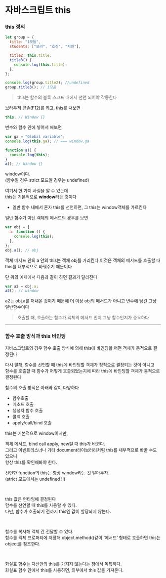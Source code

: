 # 자바스크립트 this

### this 정의

```javascript
let group = {
  title: "1모둠",
  students: ["보라", "호진", "지민"],

  title2: this.title,
  title3() {
    console.log(this.title);
  },
};

console.log(group.title2); //undefined
group.title3(); // 1모둠
```

> this는 함수의 블록 스코프 내에서 선언 되어야 작동한다

브라우저 콘솔(F12)를 키고, this를 쳐보면

```javascript
this; // Window {}
```

변수와 함수 안에 넣어서 해보면

```javascript
var ga = "Global variable";
console.log(this.ga); // === window.ga

function a() {
  console.log(this);
}
a(); // Window {}
```

window이다.  
(함수일 경우 strict 모드일 경우는 undefined)

여기서 한 가지 사실을 알 수 있는데  
this는 기본적으로 **window**라는 것이다

- 일반 함수 내에서 혼자 this를 선언하면, 그 this는 window객체를 가르킨다

일반 함수가 아닌 객체의 메서드의 경우를 보면

```javascript
var obj = {
  a: function () {
    console.log(this);
  },
};
obj.a(); // obj
```

객체 메서드 안의 a 안의 this는 객체 obj를 가리킨다
이것은 객체의 메서드를 호출할 때 this를 내부적으로 바꿔주기 때문이다

단 위의 예제에서 다음과 같이 하면 결과가 달라진다

```javascript
var a2 = obj.a;
a2(); // window
```

a2는 obj.a를 꺼내온 것이기 때문에 더 이상 obj의 메서드가 아니고 변수에 담긴 그냥 일반함수이다

> 호출할 때, 호출하는 함수가 객체의 메서드 인지 그냥 함수인지가 중요하다

---

### 함수 호출 방식과 this 바인딩

자바스크립트의 경우 함수 호출 방식에 의해 this에 바인딩할 어떤 객체가 동적으로 결정된다

다시 말해, 함수를 선언할 때 this에 바인딩할 객체가 정적으로 결정되는 것이 아니고  
함수를 호출할 때 함수가 어떻게 호출되었는지에 따라 this에 바인딩할 객체가 동적으로 결정된다

함수의 호출 방식은 아래와 같이 다양하다

- 함수호출
- 메소드 호출
- 생성자 함수 호출
- 콜백 호출
- apply/call/bind 호출

this는 기본적으로 window이지만,

객체 메서드, bind call apply, new일 때 this가 바뀐다.  
그리고 이벤트리스너나 기타 document라이브러리처럼 this를 내부적으로 바꿀 수도 있으니  
항상 this를 확인해봐야 한다.

선언한 function의 this는 항상 window라는 것 알아두자.  
(strict 모드에서는 undefined !!)

​

this 값은 런타임에 결정된다  
함수를 선언할 때 this를 사용할 수 있다.  
다만, 함수가 호출되기 전까지 this엔 값이 할당되지 않는다.

​

함수를 복사해 객체 간 전달할 수 있다.  
함수를 객체 프로퍼티에 저장해 object.method()같이 ‘메서드’ 형태로 호출하면 this는 object를 참조한다.

​

화살표 함수는 자신만의 this를 가지지 않는다는 점에서 독특하다.  
화살표 함수 안에서 this를 사용하면, 외부에서 this 값을 가져온다.
